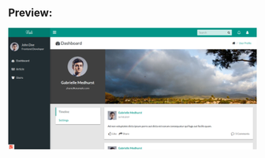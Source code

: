 <h2>Preview:</h2>
<p align="center"><img src="https://github.com/syarifuddinahmads/itats-laravelclass/blob/master/public/preview.png"></p>
